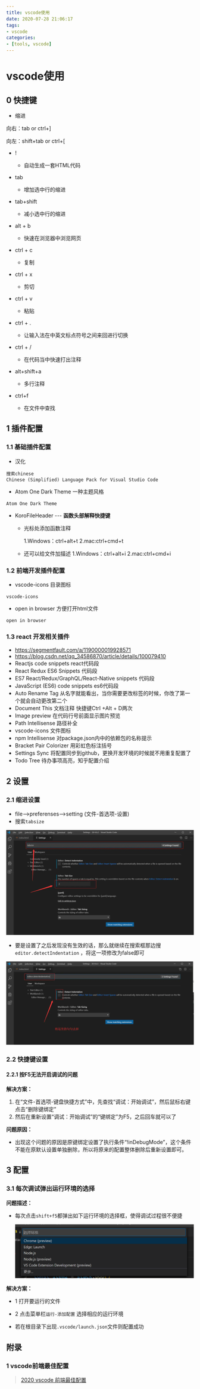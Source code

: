 ```yaml
---
title: vscode使用
date: 2020-07-28 21:06:17
tags:
- vscode
categories:
- [tools, vscode]
---
```


#  vscode使用

##  0 快捷键

* 缩进

向右：tab  or  ctrl+]

向左：shift+tab   or   ctrl+[

* ! 
  * 自动生成一套HTML代码
* tab
  * 增加选中行的缩进
* tab+shift
  * 减小选中行的缩进
* alt + b
  * 快速在浏览器中浏览网页
* ctrl + c
  * 复制
* ctrl + x
  * 剪切
* ctrl + v
  * 粘贴
* ctrl + .
  * 让输入法在中英文标点符号之间来回进行切换
* ctrl + /
  * 在代码当中快速打出注释

* alt+shift+a
  * 多行注释

* ctrl+f
  * 在文件中查找



##  1 插件配置

###  1.1 基础插件配置

* 汉化

```
搜索chinese
Chinese (Simplified) Language Pack for Visual Studio Code
```

*  Atom One Dark Theme   一种主题风格

```
Atom One Dark Theme
```

* KoroFileHeader  ---  **函数头部解释快捷键**
  * 光标处添加函数注释  

    1.Windows：ctrl+alt+t
    2.mac:ctrl+cmd+t

  * 还可以给文件加描述
    1.Windows：ctrl+alt+i
    2.mac:ctrl+cmd+i







###  1.2  前端开发插件配置

*   vscode-icons    目录图标

```
vscode-icons
```

*  open in browser    方便打开html文件

```
open in browser  
```

###  1.3 react 开发相关插件

*  https://segmentfault.com/a/1190000019928571 
*  https://blog.csdn.net/qq_34586870/article/details/100079410 
*  Reactjs code snippets	react代码段
*  React Redux ES6 Snippets	代码段
*  ES7 React/Redux/GraphQL/React-Native snippets	代码段
*  JavaScript (ES6) code snippets	es6代码段
*  Auto Rename Tag	从名字就能看出，当你需要更改标签的时候，你改了第一个就会自动更改第二个
*  Document This	文档注释 快捷键Ctrl +Alt + D两次
*  Image preview	在代码行号前面显示图片预览
*  Path Intellisense	路径补全
*  vscode-icons	文件图标
*  npm Intellisense	对package.json内中的依赖包的名称提示
*  Bracket Pair Colorizer	用彩虹色标注括号
*  Settings Sync	将配置同步到github，更换开发环境的时候就不用重复配置了
*  Todo Tree	待办事项高亮，知乎配置介绍
   



##  2 设置

###  2.1 缩进设置

*  file-->preferenses-->setting   (文件-首选项-设置)
* 搜索`tabsize`

 ![img](vscode/8140656-62cf5ba118c0f093.webp) 



*  要是设置了之后发现没有生效的话，那么就继续在搜索框那边搜`editor.detectIndentation` ，将这一项修改为false即可 

 ![img](vscode/8140656-cf268cb03b01e407.webp) 

###  2.2 快捷键设置

####  2.2.1 按F5无法开启调试的问题

**解决方案：**

1. 在“文件-首选项-键盘快捷方式”中，先查找“调试：开始调试”，然后鼠标右键点击“删除键绑定”
2. 然后在重新设置“调试：开始调试”的“键绑定”为F5，之后回车就可以了

**问题原因：**

* 出现这个问题的原因是原键绑定设置了执行条件“!inDebugMode”，这个条件不能在原默认设置单独删除，所以将原来的配置整体删除后重新设置即可。

## 3 配置

###  3.1 每次调试弹出运行环境的选择

**问题描述：**

* 每次点击`shift+f5`都弹出如下运行环境的选择框，使得调试过程很不便捷

  ![image-20200803170824816](vscode/image-20200803170824816.png)

**解决方案：**

* 1 打开要运行的文件
* 2 点击菜单栏`运行-添加配置`  选择相应的运行环境

* 若在根目录下出现`.vscode/launch.json`文件则配置成功

##  附录

###  1 vscode前端最佳配置

>[2020 vscode 前端最佳配置]( https://blog.csdn.net/win7583362/article/details/79315055/ )

